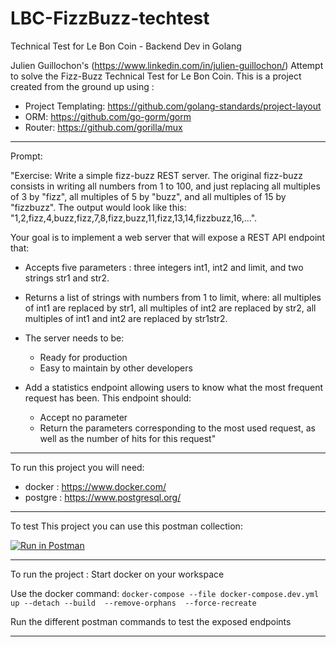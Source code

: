 # LBC-FizzBuzz-techtest
Technical Test for Le Bon Coin - Backend Dev in Golang

Julien Guillochon's (https://www.linkedin.com/in/julien-guillochon/) Attempt to solve the Fizz-Buzz Technical Test for Le Bon Coin.
This is a project created from the ground up using :
- Project Templating: https://github.com/golang-standards/project-layout
- ORM:                https://github.com/go-gorm/gorm
- Router:             https://github.com/gorilla/mux
------------------------------------------------------------------------------------
 
Prompt:
 
  "Exercise: Write a simple fizz-buzz REST server. 
  The original fizz-buzz consists in writing all numbers from 1 to 100, and just replacing all multiples of 3 by "fizz", all multiples of 5 by "buzz", and all multiples of 15 by "fizzbuzz". The output would look like this: "1,2,fizz,4,buzz,fizz,7,8,fizz,buzz,11,fizz,13,14,fizzbuzz,16,...".
  
  Your goal is to implement a web server that will expose a REST API endpoint that: 
  - Accepts five parameters : three integers int1, int2 and limit, and two strings str1 and str2.
  - Returns a list of strings with numbers from 1 to limit, where: all multiples of int1 are replaced by str1, all multiples of int2 are replaced by str2, all multiples of int1 and int2 are replaced by str1str2.
  - The server needs to be:
    - Ready for production
    - Easy to maintain by other developers
  
  - Add a statistics endpoint allowing users to know what the most frequent request has been. 
    This endpoint should:
      - Accept no parameter
      - Return the parameters corresponding to the most used request, as well as the number of hits for this request"

------------------------------------------------------------------------------------

To run this project you will need:
- docker :  https://www.docker.com/
- postgre : https://www.postgresql.org/

------------------------------------------------------------------------------------

To test This project you can use this postman collection:

[![Run in Postman](https://run.pstmn.io/button.svg)](https://app.getpostman.com/run-collection/590a6972e93605ad1f71?action=collection%2Fimport)

------------------------------------------------------------------------------------

To run the project :
Start docker on your workspace
  
  Use the docker command: 
  ```docker-compose --file docker-compose.dev.yml up --detach --build  --remove-orphans  --force-recreate```

Run the different postman commands to test the exposed endpoints
  
------------------------------------------------------------------------------------
